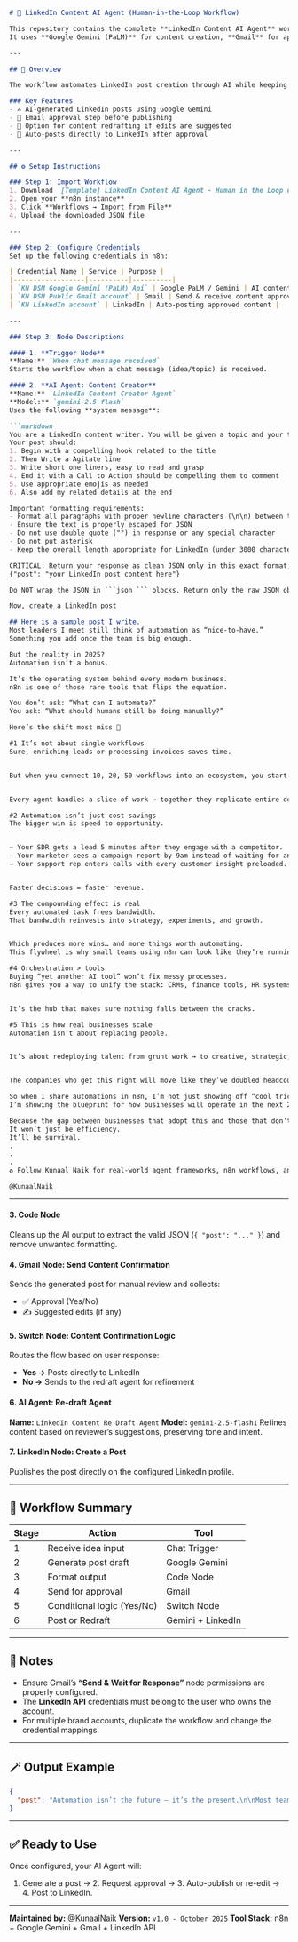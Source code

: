 ````markdown
# 🧠 LinkedIn Content AI Agent (Human-in-the-Loop Workflow)

This repository contains the complete **LinkedIn Content AI Agent** workflow built on **n8n**, enabling human-in-the-loop LinkedIn content generation and posting.  
It uses **Google Gemini (PaLM)** for content creation, **Gmail** for approval, and **LinkedIn API** for final publishing.

---

## 🚀 Overview

The workflow automates LinkedIn post creation through AI while keeping human oversight in the loop for quality and brand tone control.

### Key Features
- ✍️ AI-generated LinkedIn posts using Google Gemini  
- 🧾 Email approval step before publishing  
- 🔄 Option for content redrafting if edits are suggested  
- 🔗 Auto-posts directly to LinkedIn after approval  

---

## ⚙️ Setup Instructions

### Step 1: Import Workflow
1. Download `[Template] LinkedIn Content AI Agent - Human in the Loop using chat v1 - 9 OCT 2025.json`
2. Open your **n8n instance**
3. Click **Workflows → Import from File**
4. Upload the downloaded JSON file

---

### Step 2: Configure Credentials
Set up the following credentials in n8n:

| Credential Name | Service | Purpose |
|------------------|----------|----------|
| `KN DSM Google Gemini (PaLM) Api` | Google PaLM / Gemini | AI content generation |
| `KN DSM Public Gmail account` | Gmail | Send & receive content approval emails |
| `KN LinkedIn account` | LinkedIn | Auto-posting approved content |

---

### Step 3: Node Descriptions

#### 1. **Trigger Node**
**Name:** `When chat message received`  
Starts the workflow when a chat message (idea/topic) is received.

#### 2. **AI Agent: Content Creator**
**Name:** `LinkedIn Content Creator Agent`  
**Model:** `gemini-2.5-flash`  
Uses the following **system message**:

```markdown
You are a LinkedIn content writer. You will be given a topic and your task is to create an engaging LinkedIn post based on that title.
Your post should:
1. Begin with a compelling hook related to the title
2. Then Write a Agitate line 
3. Write short one liners, easy to read and grasp
4. End it with a Call to Action should be compelling them to comment
5. Use appropriate emojis as needed
6. Also add my related details at the end

Important formatting requirements:
- Format all paragraphs with proper newline characters (\n\n) between them
- Ensure the text is properly escaped for JSON
- Do not use double quote ("") in response or any special character
- Do not put asterisk
- Keep the overall length appropriate for LinkedIn (under 3000 characters)

CRITICAL: Return your response as clean JSON only in this exact format, without any markdown code blocks or formatting:
{"post": "your LinkedIn post content here"}

Do NOT wrap the JSON in ```json ``` blocks. Return only the raw JSON object.

Now, create a LinkedIn post

## Here is a sample post I write. 
Most leaders I meet still think of automation as “nice-to-have.”
Something you add once the team is big enough.

But the reality in 2025?
Automation isn’t a bonus.

It’s the operating system behind every modern business.
n8n is one of those rare tools that flips the equation.

You don’t ask: “What can I automate?”
You ask: “What should humans still be doing manually?”

Here’s the shift most miss 👀

#1 It’s not about single workflows
Sure, enriching leads or processing invoices saves time.


But when you connect 10, 20, 50 workflows into an ecosystem, you start creating a digital workforce.


Every agent handles a slice of work → together they replicate entire departments.

#2 Automation isn’t just cost savings
The bigger win is speed to opportunity.


– Your SDR gets a lead 5 minutes after they engage with a competitor.
– Your marketer sees a campaign report by 9am instead of waiting for an intern to compile data.
– Your support rep enters calls with every customer insight preloaded.


Faster decisions = faster revenue.

#3 The compounding effect is real
Every automated task frees bandwidth.
That bandwidth reinvests into strategy, experiments, and growth.


Which produces more wins… and more things worth automating.
This flywheel is why small teams using n8n can look like they’re running Fortune 500 ops.

#4 Orchestration > tools
Buying “yet another AI tool” won’t fix messy processes.
n8n gives you a way to unify the stack: CRMs, finance tools, HR systems, marketing platforms.


It’s the hub that makes sure nothing falls between the cracks.

#5 This is how real businesses scale
Automation isn’t about replacing people.


It’s about redeploying talent from grunt work → to creative, strategic, human problems.


The companies who get this right will move like they’ve doubled headcount, without doubling payroll.

So when I share automations in n8n, I’m not just showing off “cool tricks.”
I’m showing the blueprint for how businesses will operate in the next 2–3 years.

Because the gap between businesses that adopt this and those that don’t? 
It won’t just be efficiency.
It’ll be survival.
.
.
.
♻️ Follow Kunaal Naik for real-world agent frameworks, n8n workflows, and automation playbooks you can deploy right now.

@KunaalNaik
````

---

#### 3. **Code Node**

Cleans up the AI output to extract the valid JSON (`{ "post": "..." }`) and remove unwanted formatting.

#### 4. **Gmail Node: Send Content Confirmation**

Sends the generated post for manual review and collects:

* ✅ Approval (Yes/No)
* ✍️ Suggested edits (if any)

#### 5. **Switch Node: Content Confirmation Logic**

Routes the flow based on user response:

* **Yes →** Posts directly to LinkedIn
* **No →** Sends to the redraft agent for refinement

#### 6. **AI Agent: Re-draft Agent**

**Name:** `LinkedIn Content Re Draft Agent`
**Model:** `gemini-2.5-flash1`
Refines content based on reviewer’s suggestions, preserving tone and intent.

#### 7. **LinkedIn Node: Create a Post**

Publishes the post directly on the configured LinkedIn profile.

---

## 🧩 Workflow Summary

| Stage | Action                     | Tool              |
| ----- | -------------------------- | ----------------- |
| 1     | Receive idea input         | Chat Trigger      |
| 2     | Generate post draft        | Google Gemini     |
| 3     | Format output              | Code Node         |
| 4     | Send for approval          | Gmail             |
| 5     | Conditional logic (Yes/No) | Switch Node       |
| 6     | Post or Redraft            | Gemini + LinkedIn |

---

## 🧠 Notes

* Ensure Gmail’s **“Send & Wait for Response”** node permissions are properly configured.
* The **LinkedIn API** credentials must belong to the user who owns the account.
* For multiple brand accounts, duplicate the workflow and change the credential mappings.

---

## 🪄 Output Example

```json
{
  "post": "Automation isn’t the future — it’s the present.\n\nMost teams still spend hours doing what AI Agents can now handle in minutes.\n\nIf your business isn’t automating yet, you’re already behind.\n\n♻️ Follow Kunaal Naik for hands-on AI workflows and automation playbooks."
}
```

---

## ✅ Ready to Use

Once configured, your AI Agent will:

1. Generate a post → 2. Request approval → 3. Auto-publish or re-edit → 4. Post to LinkedIn.

---

**Maintained by:** [@KunaalNaik](https://www.linkedin.com/in/kunaalnaik)
**Version:** `v1.0 - October 2025`
**Tool Stack:** n8n + Google Gemini + Gmail + LinkedIn API

```
```
